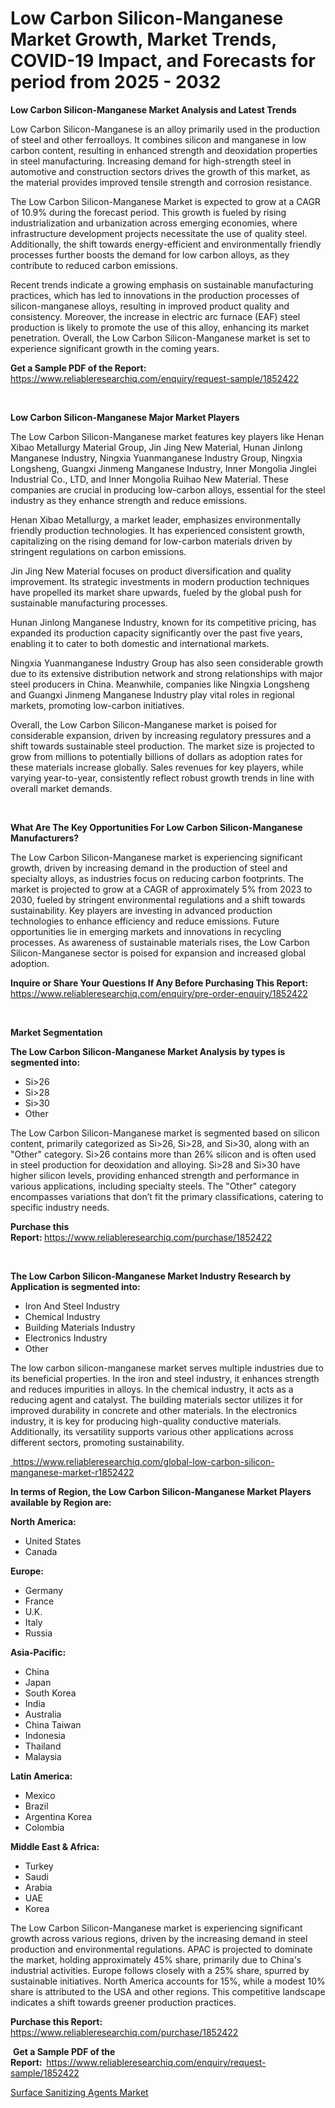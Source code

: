 <p><h1>Low Carbon Silicon-Manganese Market Growth, Market Trends, COVID-19 Impact, and Forecasts for period from 2025 - 2032</h1></p><p><strong>Low Carbon Silicon-Manganese Market Analysis and Latest Trends</strong></p>
<p><p>Low Carbon Silicon-Manganese is an alloy primarily used in the production of steel and other ferroalloys. It combines silicon and manganese in low carbon content, resulting in enhanced strength and deoxidation properties in steel manufacturing. Increasing demand for high-strength steel in automotive and construction sectors drives the growth of this market, as the material provides improved tensile strength and corrosion resistance.</p><p>The Low Carbon Silicon-Manganese Market is expected to grow at a CAGR of 10.9% during the forecast period. This growth is fueled by rising industrialization and urbanization across emerging economies, where infrastructure development projects necessitate the use of quality steel. Additionally, the shift towards energy-efficient and environmentally friendly processes further boosts the demand for low carbon alloys, as they contribute to reduced carbon emissions.</p><p>Recent trends indicate a growing emphasis on sustainable manufacturing practices, which has led to innovations in the production processes of silicon-manganese alloys, resulting in improved product quality and consistency. Moreover, the increase in electric arc furnace (EAF) steel production is likely to promote the use of this alloy, enhancing its market penetration. Overall, the Low Carbon Silicon-Manganese market is set to experience significant growth in the coming years.</p></p>
<p><strong>Get a Sample PDF of the Report:&nbsp;</strong> <a href="https://www.reliableresearchiq.com/enquiry/request-sample/1852422?utm_campaign=1720&utm_medium=2&utm_source=Github&utm_content=ia&utm_term=03022025&utm_id=low-carbon-silicon-manganese">https://www.reliableresearchiq.com/enquiry/request-sample/1852422</a></p>
<p>&nbsp;</p>
<p><strong>Low Carbon Silicon-Manganese Major Market Players</strong></p>
<p><p>The Low Carbon Silicon-Manganese market features key players like Henan Xibao Metallurgy Material Group, Jin Jing New Material, Hunan Jinlong Manganese Industry, Ningxia Yuanmanganese Industry Group, Ningxia Longsheng, Guangxi Jinmeng Manganese Industry, Inner Mongolia Jinglei Industrial Co., LTD, and Inner Mongolia Ruihao New Material. These companies are crucial in producing low-carbon alloys, essential for the steel industry as they enhance strength and reduce emissions.</p><p>Henan Xibao Metallurgy, a market leader, emphasizes environmentally friendly production technologies. It has experienced consistent growth, capitalizing on the rising demand for low-carbon materials driven by stringent regulations on carbon emissions.</p><p>Jin Jing New Material focuses on product diversification and quality improvement. Its strategic investments in modern production techniques have propelled its market share upwards, fueled by the global push for sustainable manufacturing processes.</p><p>Hunan Jinlong Manganese Industry, known for its competitive pricing, has expanded its production capacity significantly over the past five years, enabling it to cater to both domestic and international markets.</p><p>Ningxia Yuanmanganese Industry Group has also seen considerable growth due to its extensive distribution network and strong relationships with major steel producers in China. Meanwhile, companies like Ningxia Longsheng and Guangxi Jinmeng Manganese Industry play vital roles in regional markets, promoting low-carbon initiatives.</p><p>Overall, the Low Carbon Silicon-Manganese market is poised for considerable expansion, driven by increasing regulatory pressures and a shift towards sustainable steel production. The market size is projected to grow from millions to potentially billions of dollars as adoption rates for these materials increase globally. Sales revenues for key players, while varying year-to-year, consistently reflect robust growth trends in line with overall market demands.</p></p>
<p>&nbsp;</p>
<p><strong>What Are The Key Opportunities For Low Carbon Silicon-Manganese Manufacturers?</strong></p>
<p><p>The Low Carbon Silicon-Manganese market is experiencing significant growth, driven by increasing demand in the production of steel and specialty alloys, as industries focus on reducing carbon footprints. The market is projected to grow at a CAGR of approximately 5% from 2023 to 2030, fueled by stringent environmental regulations and a shift towards sustainability. Key players are investing in advanced production technologies to enhance efficiency and reduce emissions. Future opportunities lie in emerging markets and innovations in recycling processes. As awareness of sustainable materials rises, the Low Carbon Silicon-Manganese sector is poised for expansion and increased global adoption.</p></p>
<p><strong>Inquire or Share Your Questions If Any Before Purchasing This Report:</strong> <a href="https://www.reliableresearchiq.com/enquiry/pre-order-enquiry/1852422?utm_campaign=1720&utm_medium=2&utm_source=Github&utm_content=ia&utm_term=03022025&utm_id=low-carbon-silicon-manganese">https://www.reliableresearchiq.com/enquiry/pre-order-enquiry/1852422</a></p>
<p>&nbsp;</p>
<p><strong>Market Segmentation</strong></p>
<p><strong>The Low Carbon Silicon-Manganese Market Analysis by types is segmented into:</strong></p>
<p><ul><li>Si>26</li><li>Si>28</li><li>Si>30</li><li>Other</li></ul></p>
<p><p>The Low Carbon Silicon-Manganese market is segmented based on silicon content, primarily categorized as Si>26, Si>28, and Si>30, along with an "Other" category. Si>26 contains more than 26% silicon and is often used in steel production for deoxidation and alloying. Si>28 and Si>30 have higher silicon levels, providing enhanced strength and performance in various applications, including specialty steels. The "Other" category encompasses variations that don’t fit the primary classifications, catering to specific industry needs.</p></p>
<p><strong>Purchase this Report:&nbsp;</strong><a href="https://www.reliableresearchiq.com/purchase/1852422?utm_campaign=1720&utm_medium=2&utm_source=Github&utm_content=ia&utm_term=03022025&utm_id=low-carbon-silicon-manganese">https://www.reliableresearchiq.com/purchase/1852422</a></p>
<p>&nbsp;</p>
<p><strong>The Low Carbon Silicon-Manganese Market Industry Research by Application is segmented into:</strong></p>
<p><ul><li>Iron And Steel Industry</li><li>Chemical Industry</li><li>Building Materials Industry</li><li>Electronics Industry</li><li>Other</li></ul></p>
<p><p>The low carbon silicon-manganese market serves multiple industries due to its beneficial properties. In the iron and steel industry, it enhances strength and reduces impurities in alloys. In the chemical industry, it acts as a reducing agent and catalyst. The building materials sector utilizes it for improved durability in concrete and other materials. In the electronics industry, it is key for producing high-quality conductive materials. Additionally, its versatility supports various other applications across different sectors, promoting sustainability.</p></p>
<p><a href="https://www.reliableresearchiq.com/global-low-carbon-silicon-manganese-market-r1852422?utm_campaign=1720&utm_medium=2&utm_source=Github&utm_content=ia&utm_term=03022025&utm_id=low-carbon-silicon-manganese">&nbsp;https://www.reliableresearchiq.com/global-low-carbon-silicon-manganese-market-r1852422</a></p>
<p><strong>In terms of Region, the Low Carbon Silicon-Manganese Market Players available by Region are:</strong></p>
<p>
    <p> <strong> North America: </strong>
        <ul>
            <li>United States</li>
            <li>Canada</li>
        </ul>
        </p> 
    <p> <strong> Europe: </strong>
        <ul>
            <li>Germany</li>
            <li>France</li>
            <li>U.K.</li>
            <li>Italy</li>
            <li>Russia</li>
        </ul>
        </p> 
    <p> <strong> Asia-Pacific: </strong>
        <ul>
            <li>China</li>
            <li>Japan</li>
            <li>South Korea</li>
            <li>India</li>
            <li>Australia</li>
            <li>China Taiwan</li>
            <li>Indonesia</li>
            <li>Thailand</li>
            <li>Malaysia</li>
        </ul>
        </p> 
    <p> <strong> Latin America: </strong>
        <ul>
            <li>Mexico</li>
            <li>Brazil</li>
            <li>Argentina Korea</li>
            <li>Colombia</li>
        </ul>
        </p> 
    <p> <strong> Middle East & Africa: </strong>
        <ul>
            <li>Turkey</li>
            <li>Saudi</li>
            <li>Arabia</li>
            <li>UAE</li>
            <li>Korea</li>
        </ul>
    </p>
    </p>
<p><p>The Low Carbon Silicon-Manganese market is experiencing significant growth across various regions, driven by the increasing demand in steel production and environmental regulations. APAC is projected to dominate the market, holding approximately 45% share, primarily due to China's industrial activities. Europe follows closely with a 25% share, spurred by sustainable initiatives. North America accounts for 15%, while a modest 10% share is attributed to the USA and other regions. This competitive landscape indicates a shift towards greener production practices.</p></p>
<p><strong>Purchase this Report: </strong><a href="https://www.reliableresearchiq.com/purchase/1852422?utm_campaign=1720&utm_medium=2&utm_source=Github&utm_content=ia&utm_term=03022025&utm_id=low-carbon-silicon-manganese">https://www.reliableresearchiq.com/purchase/1852422</a></p>
<p>&nbsp;<strong>Get a Sample PDF of the Report:&nbsp;&nbsp;</strong><a href="https://www.reliableresearchiq.com/enquiry/request-sample/1852422?utm_campaign=1720&utm_medium=2&utm_source=Github&utm_content=ia&utm_term=03022025&utm_id=low-carbon-silicon-manganese">https://www.reliableresearchiq.com/enquiry/request-sample/1852422</a></p>
<p><strong></strong></p>
<p><p><a href="https://github.com/marlanamarvn/Market-Research-Report-List-1/blob/main/surface-sanitizing-agents-market.md?utm_campaign=1720&utm_medium=2&utm_source=Github&utm_content=ia&utm_term=03022025&utm_id=low-carbon-silicon-manganese">Surface Sanitizing Agents Market</a></p></p>